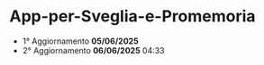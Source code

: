 # App-per-Sveglia-e-Promemoria

* 1° Aggiornamento **05/06/2025**
* 2° Aggiornamento **06/06/2025** 04:33 
